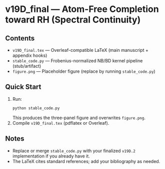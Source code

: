 
# v19D_final — Atom-Free Completion toward RH (Spectral Continuity)

## Contents
- `v19D_final.tex` — Overleaf-compatible LaTeX (main manuscript + appendix hooks)
- `stable_code.py` — Frobenius-normalized NB/BD kernel pipeline (stub/artifact)
- `figure.png` — Placeholder figure (replace by running `stable_code.py`)

## Quick Start
1) Run:
   ```bash
   python stable_code.py
   ```
   This produces the three-panel figure and overwrites `figure.png`.
2) Compile `v19D_final.tex` (pdflatex or Overleaf).

## Notes
- Replace or merge `stable_code.py` with your finalized `v19D.2` implementation if you already have it.
- The LaTeX cites standard references; add your bibliography as needed.
